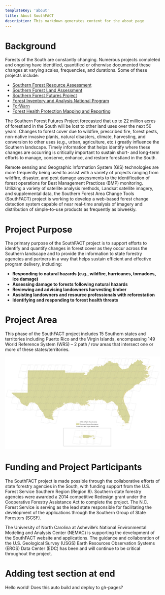 ```yaml
---
templateKey: 'about'
title: About SouthFACT
description: This markdown generates content for the about page
---
```

# Background

Forests of the South are constantly changing. Numerous projects completed and ongoing have identified, quantified or otherwise documented these changes at varying scales, frequencies, and durations. Some of these projects include:

* [Southern Forest Resource Assessment](http://www.srs.fs.usda.gov/sustain/)
* [Southern Forest Land Assessment](http://tfsweb.tamu.edu/main/popup.aspx?id=5818)
* [Southern Forest Futures Project](http://www.srs.fs.usda.gov/futures/)
* [Forest Inventory and Analysis National Program](http://www.fia.fs.fed.us/)
* [ForWarn](http://forwarn.forestthreats.org/)
* [Forest Health Protection Mapping and Reporting](http://foresthealth.fs.usda.gov/portal)

The Southern Forest Futures Project forecasted that up to 22 million acres of forestland in the South will be lost to other land uses over the next 50 years. Changes to forest cover due to wildfire, prescribed fire, forest pests, non-native invasive plants, natural disasters, climate, harvesting, and conversion to other uses (e.g., urban, agriculture, etc.) greatly influence the Southern landscape. Timely information that helps identify where these changes are occurring is critically important to sustain short- and long-term efforts to manage, conserve, enhance, and restore forestland in the South.

Remote sensing and Geographic Information System (GIS) technologies are more frequently being used to assist with a variety of projects ranging from wildfire, disaster, and pest damage assessments to the identification of forest operations for Best Management Practices (BMP) monitoring. Utilizing a variety of satellite analysis methods, Landsat satellite imagery, and supplemental data, the Southern Forest Area Change Tools (SouthFACT) project is working to develop a web-based forest change detection system capable of near real-time analysis of imagery and distribution of simple-to-use products as frequently as biweekly.

# Project Purpose

The primary purpose of the SouthFACT project is to support efforts to identify and quantify changes in forest cover as they occur across the Southern landscape and to provide the information to state forestry agencies and partners in a way that helps sustain efficient and effective program delivery, including:

* **Responding to natural hazards (e.g., wildfire, hurricanes, tornadoes, ice damage)**
* **Assessing damage to forests following natural hazards**
* **Reviewing and advising landowners harvesting timber**
* **Assisting landowners and resource professionals with reforestation**
* **Identifying and responding to forest health threats**

# Project Area

This phase of the SouthFACT project includes 15 Southern states and territories including Puerto Rico and the Virgin Islands, encompassing 149 World Reference System (WRS) – 2 path / row areas that intersect one or more of these states/territories.

![Project Area Image](/img/prvi.jpg "Project Area Image")

# Funding and Project Participants

The SouthFACT project is made possible through the collaborative efforts of state forestry agencies in the South, with funding support from the U.S. Forest Service Southern Region (Region 8). Southern state forestry agencies were awarded a 2014 competitive Redesign grant under the Cooperative Forestry Assistance Act to complete the project. The N.C. Forest Service is serving as the lead state responsible for facilitating the development of the applications through the Southern Group of State Foresters (SGSF).

The University of North Carolina at Asheville’s National Environmental Modeling and Analysis Center (NEMAC) is supporting the development of the SouthFACT website and applications. The guidance and collaboration of the U.S. Geological Survey (USGS) Earth Resources Observation Systems (EROS) Data Center (EDC) has been and will continue to be critical throughout the project.

# Adding test section at end
Hello world! Does this auto build and deploy to gh-pages?

